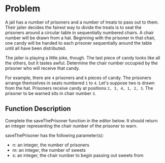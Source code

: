 # Problem

A jail has a number of prisoners and a number of treats to pass out to them. Their jailer decides the fairest way to divide the treats is to seat the prisoners around a circular table in sequentially numbered chairs. A chair number will be drawn from a hat. Beginning with the prisoner in that chair, one candy will be handed to each prisoner sequentially around the table until all have been distributed.

The jailer is playing a little joke, though. The last piece of candy looks like all the others, but it tastes awful. Determine the chair number occupied by the prisoner who will receive that candy.

For example, there are `4` prisoners and `6` pieces of candy. The prisoners arrange themselves in seats numbered `1` to `4`. Let's suppose two is drawn from the hat. Prisoners receive candy at positions `2, 3, 4, 1, 2, 3`. The prisoner to be warned sits in chair number `3`.

## Function Description

Complete the saveThePrisoner function in the editor below. It should return an integer representing the chair number of the prisoner to warn.

saveThePrisoner has the following parameter(s):

- n: an integer, the number of prisoners
- m: an integer, the number of sweets
- s: an integer, the chair number to begin passing out sweets from
